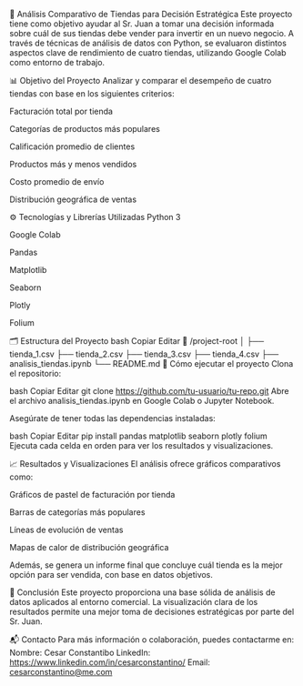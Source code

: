 🛒 Análisis Comparativo de Tiendas para Decisión Estratégica
Este proyecto tiene como objetivo ayudar al Sr. Juan a tomar una decisión informada sobre cuál de sus tiendas debe vender para invertir en un nuevo negocio. A través de técnicas de análisis de datos con Python, se evaluaron distintos aspectos clave de rendimiento de cuatro tiendas, utilizando Google Colab como entorno de trabajo.

📊 Objetivo del Proyecto
Analizar y comparar el desempeño de cuatro tiendas con base en los siguientes criterios:

Facturación total por tienda

Categorías de productos más populares

Calificación promedio de clientes

Productos más y menos vendidos

Costo promedio de envío

Distribución geográfica de ventas

⚙️ Tecnologías y Librerías Utilizadas
Python 3

Google Colab

Pandas

Matplotlib

Seaborn

Plotly

Folium

🗂️ Estructura del Proyecto
bash
Copiar
Editar
📁 /project-root
│
├── tienda_1.csv
├── tienda_2.csv
├── tienda_3.csv
├── tienda_4.csv
├── analisis_tiendas.ipynb
└── README.md
🚀 Cómo ejecutar el proyecto
Clona el repositorio:

bash
Copiar
Editar
git clone https://github.com/tu-usuario/tu-repo.git
Abre el archivo analisis_tiendas.ipynb en Google Colab o Jupyter Notebook.

Asegúrate de tener todas las dependencias instaladas:

bash
Copiar
Editar
pip install pandas matplotlib seaborn plotly folium
Ejecuta cada celda en orden para ver los resultados y visualizaciones.

📈 Resultados y Visualizaciones
El análisis ofrece gráficos comparativos como:

Gráficos de pastel de facturación por tienda

Barras de categorías más populares

Líneas de evolución de ventas

Mapas de calor de distribución geográfica

Además, se genera un informe final que concluye cuál tienda es la mejor opción para ser vendida, con base en datos objetivos.

📌 Conclusión
Este proyecto proporciona una base sólida de análisis de datos aplicados al entorno comercial. La visualización clara de los resultados permite una mejor toma de decisiones estratégicas por parte del Sr. Juan.

📬 Contacto
Para más información o colaboración, puedes contactarme en:
Nombre: Cesar Constantibo
LinkedIn: https://www.linkedin.com/in/cesarconstantino/
Email: cesarconstantino@me.com
